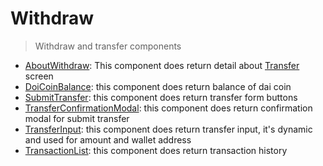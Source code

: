 # Withdraw

> Withdraw and transfer components

- [AboutWithdraw](./AboutWithdraw.tsx): This component does return detail about [Transfer](../../screens/Withdraw/screens/Transfer) screen
- [DoiCoinBalance](./DaiCoinBalance.tsx): this component does return balance of dai coin
- [SubmitTransfer](./SubmitTransfer.tsx): this component does return transfer form buttons
- [TransferConfirmationModal](./TransferConfirmationModal.tsx): this component does return confirmation modal for submit transfer
- [TransferInput](./TransferInput.tsx): this component does return transfer input, it's dynamic and used for amount and wallet address
- [TransactionList](./TransactionList.tsx): this component does return transaction history
